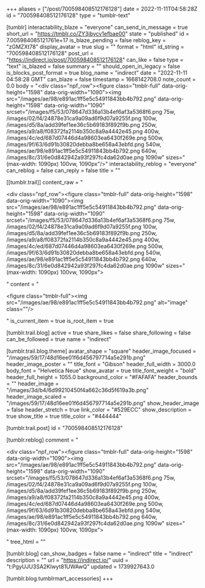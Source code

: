 +++
aliases = ["/post/700598408512176128"]
date = 2022-11-11T04:58:28Z
id = "700598408512176128"
type = "tumblr-text"

[tumblr]
interactability_blaze = "everyone"
can_send_in_message = true
short_url = "https://tmblr.co/ZY3jbycv1efbae00"
state = "published"
id = 7.005984085121761e+17
is_blaze_pending = false
reblog_key = "zGMZXt78"
display_avatar = true
slug = ""
format = "html"
id_string = "700598408512176128"
post_url = "https://indirect.io/post/700598408512176128"
can_like = false
type = "text"
is_blazed = false
summary = ""
should_open_in_legacy = false
is_blocks_post_format = true
blog_name = "indirect"
date = "2022-11-11 04:58:28 GMT"
can_blaze = false
timestamp = 1668142708.0
note_count = 0.0
body = "<div class=\"npf_row\"><figure class=\"tmblr-full\" data-orig-height=\"1598\" data-orig-width=\"1090\"><img src=\"/images/ae/98/e891ac1ff5e5c54911843bb4b792.png\" data-orig-height=\"1598\" data-orig-width=\"1090\" srcset=\"/images/f5/53/078647d336a13b4ef6af3a5368f6.png 75w, /images/02/f4/24878e31ca9a09ad6f9d07a9255f.png 100w, /images/d5/8a/add39fef1ee36c5b69183f892f9b.png 250w, /images/a9/a8/f08372fa2114b350c8a9a4442e45.png 400w, /images/4c/ed/687d07446d4a98603ea6430f269e.png 500w, /images/9f/63/6d91b30820debba8be658a43ebfd.png 540w, /images/ae/98/e891ac1ff5e5c54911843bb4b792.png 640w, /images/8c/31/6e0d842942a93f297fc4da62d0ae.png 1090w\" sizes=\"(max-width: 1090px) 100vw, 1090px\"/></figure></div>"
interactability_reblog = "everyone"
can_reblog = false
can_reply = false
title = ""

[[tumblr.trail]]
content_raw = "<p><div class=\"npf_row\"><figure class=\"tmblr-full\" data-orig-height=\"1598\" data-orig-width=\"1090\"><img src=\"/images/ae/98/e891ac1ff5e5c54911843bb4b792.png\" data-orig-height=\"1598\" data-orig-width=\"1090\" srcset=\"/images/f5/53/078647d336a13b4ef6af3a5368f6.png 75w, /images/02/f4/24878e31ca9a09ad6f9d07a9255f.png 100w, /images/d5/8a/add39fef1ee36c5b69183f892f9b.png 250w, /images/a9/a8/f08372fa2114b350c8a9a4442e45.png 400w, /images/4c/ed/687d07446d4a98603ea6430f269e.png 500w, /images/9f/63/6d91b30820debba8be658a43ebfd.png 540w, /images/ae/98/e891ac1ff5e5c54911843bb4b792.png 640w, /images/8c/31/6e0d842942a93f297fc4da62d0ae.png 1090w\" sizes=\"(max-width: 1090px) 100vw, 1090px\"></figure></div></p>"
content = "<p><figure class=\"tmblr-full\"><img src=\"/images/ae/98/e891ac1ff5e5c54911843bb4b792.png\" alt=\"image\" class=\"\"/></figure></p>"
is_current_item = true
is_root_item = true

[tumblr.trail.blog]
active = true
share_likes = false
share_following = false
can_be_followed = true
name = "indirect"

[tumblr.trail.blog.theme]
avatar_shape = "square"
header_image_focused = "/images/59/17/48d16ee01f6d456797714a5e291b.png"
header_image_poster = ""
title_font = "Gibson"
header_full_width = 3000.0
body_font = "Helvetica Neue"
show_avatar = true
title_font_weight = "bold"
header_full_height = 1055.0
background_color = "#FAFAFA"
header_bounds = ""
header_image = "/images/3d/b4/6d99210450f4a662c36d5f619a3b.png"
header_image_scaled = "/images/59/17/48d16ee01f6d456797714a5e291b.png"
show_header_image = false
header_stretch = true
link_color = "#529ECC"
show_description = true
show_title = true
title_color = "#444444"

[tumblr.trail.post]
id = "700598408512176128"

[tumblr.reblog]
comment = "<p><div class=\"npf_row\"><figure class=\"tmblr-full\" data-orig-height=\"1598\" data-orig-width=\"1090\"><img src=\"/images/ae/98/e891ac1ff5e5c54911843bb4b792.png\" data-orig-height=\"1598\" data-orig-width=\"1090\" srcset=\"/images/f5/53/078647d336a13b4ef6af3a5368f6.png 75w, /images/02/f4/24878e31ca9a09ad6f9d07a9255f.png 100w, /images/d5/8a/add39fef1ee36c5b69183f892f9b.png 250w, /images/a9/a8/f08372fa2114b350c8a9a4442e45.png 400w, /images/4c/ed/687d07446d4a98603ea6430f269e.png 500w, /images/9f/63/6d91b30820debba8be658a43ebfd.png 540w, /images/ae/98/e891ac1ff5e5c54911843bb4b792.png 640w, /images/8c/31/6e0d842942a93f297fc4da62d0ae.png 1090w\" sizes=\"(max-width: 1090px) 100vw, 1090px\"></figure></div></p>"
tree_html = ""

[tumblr.blog]
can_show_badges = false
name = "indirect"
title = "indirect"
description = ""
url = "https://indirect.io/"
uuid = "t:PgyUJU3SA2Klwyt81UWAwQ"
updated = 1739927643.0

[tumblr.blog.tumblrmart_accessories]
+++
